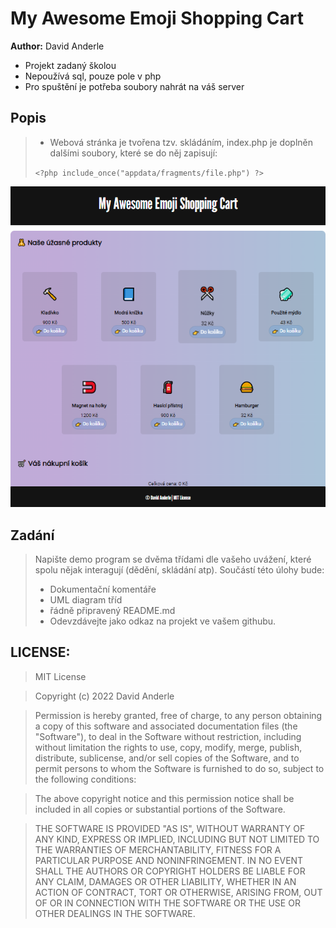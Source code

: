 # My Awesome Emoji Shopping Cart
**Author:** David Anderle

- Projekt zadaný školou
- Nepoužívá sql, pouze pole v php
- Pro spuštění je potřeba soubory nahrát na váš server

## Popis

> - Webová stránka je tvořena tzv. skládáním, index.php je doplněn dalšími soubory, které se do něj zapisují:
>
> `<?php include_once("appdata/fragments/file.php") ?>`


![screenshot_pc.png](https://github.com/Andergonan/MyAwesomeEmojiShoppingCart/blob/main/img_documentation/screenshot_pc_1.png)

## Zadání

> Napište demo program se dvěma třídami dle vašeho uvážení, které spolu nějak interagují (dědění, skládání atp).
> Součástí této úlohy bude:
>
> - Dokumentační komentáře
> - UML diagram tříd
> - řádně připravený README.md
> - Odevzdávejte jako odkaz na projekt ve vašem githubu.

## LICENSE:

> MIT License

> Copyright (c) 2022 David Anderle

> Permission is hereby granted, free of charge, to any person obtaining a copy
> of this software and associated documentation files (the "Software"), to deal
> in the Software without restriction, including without limitation the rights
> to use, copy, modify, merge, publish, distribute, sublicense, and/or sell
> copies of the Software, and to permit persons to whom the Software is
> furnished to do so, subject to the following conditions:

> The above copyright notice and this permission notice shall be included in all
> copies or substantial portions of the Software.

> THE SOFTWARE IS PROVIDED "AS IS", WITHOUT WARRANTY OF ANY KIND, EXPRESS OR
> IMPLIED, INCLUDING BUT NOT LIMITED TO THE WARRANTIES OF MERCHANTABILITY,
> FITNESS FOR A PARTICULAR PURPOSE AND NONINFRINGEMENT. IN NO EVENT SHALL THE
> AUTHORS OR COPYRIGHT HOLDERS BE LIABLE FOR ANY CLAIM, DAMAGES OR OTHER
> LIABILITY, WHETHER IN AN ACTION OF CONTRACT, TORT OR OTHERWISE, ARISING FROM,
> OUT OF OR IN CONNECTION WITH THE SOFTWARE OR THE USE OR OTHER DEALINGS IN THE
> SOFTWARE.
